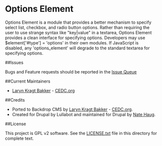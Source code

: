 # Options Element

Options Element is a module that provides a better mechanism to specify select 
list, checkbox, and radio button options. Rather than requiring the user to use 
strange syntax like "key|value" in a textarea, Options Element provides a clean 
interface for specifying options. Developers may use $element['#type'] = 
'options' in their own modules. If JavaScript is disabled, any 'options_element' 
will degrade to the standard textarea for specifying options.

##Issues

Bugs and Feature requests should be reported in the
[Issue Queue](https://github.com/backdrop-contrib/options_element/issues)

##Current Maintainers

- [Laryn Kragt Bakker](https://github.com/laryn) - [CEDC.org](https://cedc.org)

##Credits

- Ported to Backdrop CMS by [Laryn Kragt Bakker](https://github.com/laryn) - [CEDC.org](https://cedc.org).
- Created for Drupal by Lullabot and maintained for Drupal by [Nate Haug](https://github.com/quicksketch).

##License

This project is GPL v2 software. See the [LICENSE.txt](https://github.com/backdrop-contrib/options_element/blob/1.x-1.x/LICENSE.txt) 
file in this directory for complete text.
